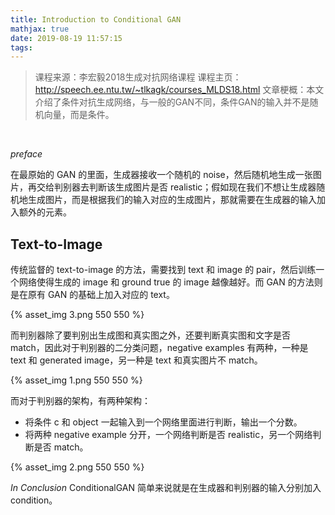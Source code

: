```yaml
---
title: Introduction to Conditional GAN
mathjax: true
date: 2019-08-19 11:57:15
tags:
---
```


> 课程来源：李宏毅2018生成对抗网络课程
> 课程主页：http://speech.ee.ntu.tw/~tlkagk/courses_MLDS18.html
> 文章梗概：本文介绍了条件对抗生成网络，与一般的GAN不同，条件GAN的输入并不是随机向量，而是条件。



<!-- more -->

<br>

*preface*

在最原始的 GAN 的里面，生成器接收一个随机的 noise，然后随机地生成一张图片，再交给判别器去判断该生成图片是否 realistic；假如现在我们不想让生成器随机地生成图片，而是根据我们的输入对应的生成图片，那就需要在生成器的输入加入额外的元素。



## Text-to-Image

传统监督的 text-to-image 的方法，需要找到 text 和 image 的 pair，然后训练一个网络使得生成的 image 和 ground true 的 image 越像越好。而 GAN 的方法则是在原有 GAN 的基础上加入对应的 text。

{% asset_img 3.png 550 550 %}

而判别器除了要判别出生成图和真实图之外，还要判断真实图和文字是否 match，因此对于判别器的二分类问题，negative examples 有两种，一种是 text 和 generated image，另一种是 text 和真实图片不 match。

{% asset_img 1.png 550 550 %}

而对于判别器的架构，有两种架构：

- 将条件 c 和 object 一起输入到一个网络里面进行判断，输出一个分数。
- 将两种 negative example 分开，一个网络判断是否 realistic，另一个网络判断是否 match。

{% asset_img 2.png 550 550 %}



*In Conclusion*
ConditionalGAN 简单来说就是在生成器和判别器的输入分别加入 condition。







<br>